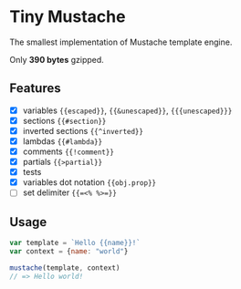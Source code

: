 # Tiny Mustache
The smallest implementation of Mustache template engine.

Only **390 bytes** gzipped.

## Features
- [x] variables `{{escaped}}`, `{{&unescaped}}`, `{{{unescaped}}}`
- [x] sections `{{#section}}`
- [x] inverted sections `{{^inverted}}`
- [x] lambdas `{{#lambda}}`
- [x] comments `{{!comment}}`
- [x] partials `{{>partial}}`
- [x] tests
- [x] variables dot notation `{{obj.prop}}`
- [ ] set delimiter `{{=<% %>=}}`

## Usage

```javascript
var template = `Hello {{name}}!`
var context = {name: "world"}

mustache(template, context)
// => Hello world!
```
